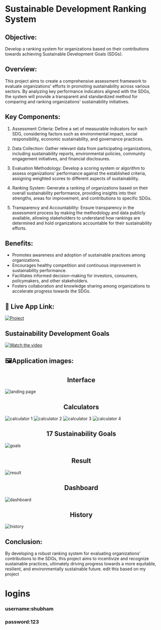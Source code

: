 # Sustainable Development Ranking System


## Objective:
Develop a ranking system for organizations based on their contributions towards achieving Sustainable Development Goals (SDGs).

## Overview:
This project aims to create a comprehensive assessment framework to evaluate organizations' efforts in promoting sustainability across various sectors. By analyzing key performance indicators aligned with the SDGs, the system will provide a transparent and standardized method for comparing and ranking organizations' sustainability initiatives.

## Key Components:
1. Assessment Criteria: Define a set of measurable indicators for each SDG, considering factors such as environmental impact, social responsibility, economic sustainability, and governance practices.

2. Data Collection: Gather relevant data from participating organizations, including sustainability reports, environmental policies, community engagement initiatives, and financial disclosures.

3. Evaluation Methodology: Develop a scoring system or algorithm to assess organizations' performance against the established criteria, assigning weighted scores to different aspects of sustainability.

4. Ranking System: Generate a ranking of organizations based on their overall sustainability performance, providing insights into their strengths, areas for improvement, and contributions to specific SDGs.

5. Transparency and Accountability: Ensure transparency in the assessment process by making the methodology and data publicly available, allowing stakeholders to understand how rankings are determined and hold organizations accountable for their sustainability efforts.

## Benefits:
- Promotes awareness and adoption of sustainable practices among organizations.
- Encourages healthy competition and continuous improvement in sustainability performance.
- Facilitates informed decision-making for investors, consumers, policymakers, and other stakeholders.
- Fosters collaboration and knowledge sharing among organizations to accelerate progress towards the SDGs.


## 🔗 Live App Link:
[![Project](https://img.shields.io/badge/Visit-APP-orange?style=for-the-badge)](https://sustainable-development-ranking-system.onrender.com/)

## Sustainability Development Goals
[![Watch the video](https://img.youtube.com/vi/7dzFbP2AgFo/0.jpg)](https://youtu.be/7dzFbP2AgFo)


## 🖼️Application images:
<h2 align="center">Interface</h2>  
<img src="https://github.com/shubh637/Sustainable-Development-Ranking-System/blob/master/project%20images/Screenshot%202025-04-04%20144244.png" alt="landing page" />

<h2 align="center">Calculators</h2>  
<img src="https://github.com/shubh637/Sustainable-Development-Ranking-System/blob/master/project%20images/Screenshot%202025-04-04%20144634.png" alt="calculator 1" />
<img src="https://github.com/shubh637/Sustainable-Development-Ranking-System/blob/master/project%20images/Screenshot%202025-04-04%20144703.png" alt="calculator 2" />
<img src="https://github.com/shubh637/Sustainable-Development-Ranking-System/blob/master/project%20images/Screenshot%202025-04-04%20144858.png" alt="calculator 3" />
<img src="https://github.com/shubh637/Sustainable-Development-Ranking-System/blob/master/project%20images/Screenshot%202025-04-04%20144922.png" alt="calculator 4" />

<h2 align="center">17 Sustainability Goals</h2>  
<img src="https://github.com/shubh637/Sustainable-Development-Ranking-System/blob/master/project%20images/Screenshot%202025-04-04%20144813.png" alt="goals" />

<h2 align="center">Result</h2>  
<img src="https://github.com/shubh637/Sustainable-Development-Ranking-System/blob/master/project%20images/Screenshot%202025-04-04%20145122.png" alt="result" />

<h2 align="center">Dashboard</h2>  
<img src="https://github.com/shubh637/Sustainable-Development-Ranking-System/blob/master/project%20images/Screenshot%202025-04-04%20145833.png" alt="dashboard" />

<h2 align="center">History</h2>  
<img src="https://github.com/shubh637/Sustainable-Development-Ranking-System/blob/master/project%20images/Screenshot%202025-04-04%20145145.png" alt="history" />



## Conclusion:
By developing a robust ranking system for evaluating organizations' contributions to the SDGs, this project aims to incentivize and recognize sustainable practices, ultimately driving progress towards a more equitable, resilient, and environmentally sustainable future.                edit this based on my project


# logins
### username:shubham
### password:123
